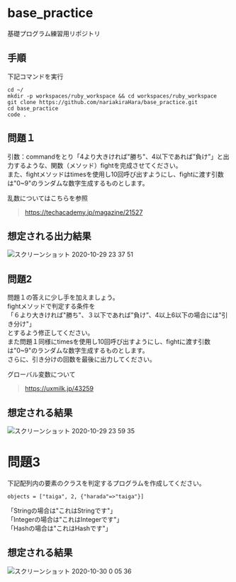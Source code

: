 # base_practice
基礎プログラム練習用リポジトリ

## 手順
下記コマンドを実行
```
cd ~/
mkdir -p workspaces/ruby_workspace && cd workspaces/ruby_workspace
git clone https://github.com/nariakiraHara/base_practice.git
cd base_practice
code .
```

## 問題１
引数：commandをとり「4より大きければ"勝ち"、4以下であれば”負け”」と出力するような、関数（メソッド）fightを完成させてください。  
また、fightメソッドはtimesを使用し10回呼び出すようにし、fightに渡す引数は"0~9"のランダムな数字生成するものとします。

乱数についてはこちらを参照
> https://techacademy.jp/magazine/21527

想定される出力結果
---
![スクリーンショット 2020-10-29 23 37 51](https://user-images.githubusercontent.com/35086740/97588372-c4167500-1a3f-11eb-99fd-be4e72210adf.png)

## 問題2
問題１の答えに少し手を加えましょう。  
fightメソッドで判定する条件を  
「６より大きければ"勝ち"、３以下であれば”負け”、4以上6以下の場合には"引き分け"」  
とするよう修正してください。  
また問題１同様にtimesを使用し10回呼び出すようにし、fightに渡す引数は"0~9"のランダムな数字生成するものとします。  
さらに、引き分けの回数を最後に出力してください。

グローバル変数について
> https://uxmilk.jp/43259

想定される結果
---
![スクリーンショット 2020-10-29 23 59 35](https://user-images.githubusercontent.com/35086740/97591292-cfb76b00-1a42-11eb-9dce-3b39976caf43.png)

# 問題3
下記配列内の要素のクラスを判定するプログラムを作成してください。
```
objects = ["taiga", 2, {"harada"=>"taiga"}]
```
「Stringの場合は"これはStringです"」  
「Integerの場合は"これはIntegerです"」  
「Hashの場合は"これはHashです"」  

想定される結果
---
![スクリーンショット 2020-10-30 0 05 36](https://user-images.githubusercontent.com/35086740/97592109-a64b0f00-1a43-11eb-8c2d-6b2caedb10a8.png)
